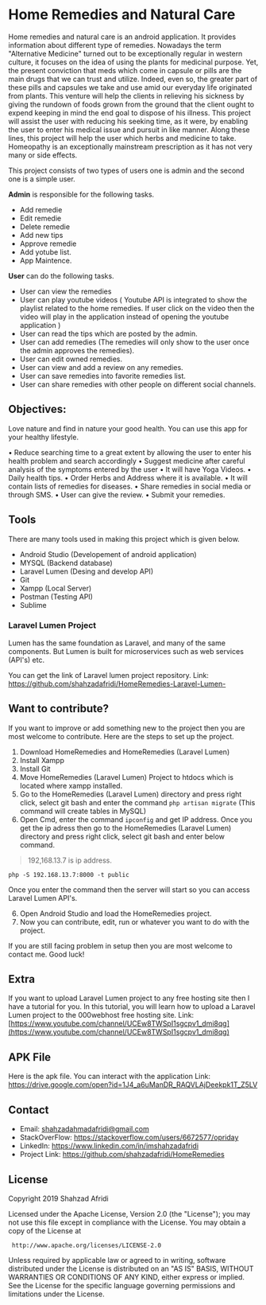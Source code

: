 # Home Remedies and Natural Care

Home remedies and natural care is an android application. It provides information about different type of remedies. Nowadays the term &quot;Alternative Medicine&quot; turned out to be exceptionally regular in western culture, it focuses on the idea of using the plants for medicinal purpose. Yet, the present conviction that meds which come in capsule or pills are the main drugs that we can trust and utilize. Indeed, even so, the greater part of these pills and capsules we
take and use amid our everyday life originated from plants. This venture will help the
clients in relieving his sickness by giving the rundown of foods grown from the
ground that the client ought to expend keeping in mind the end goal to dispose of his
illness. This project will assist the user with reducing his seeking time, as it were, by
enabling the user to enter his medical issue and pursuit in like manner. Along these
lines, this project will help the user which herbs and medicine to take. Homeopathy is
an exceptionally mainstream prescription as it has not very many or side effects. 

This project consists of two types of users one is admin and the second one is a simple user.

**Admin** is responsible for the following tasks.
 - Add remedie
 - Edit remedie
 - Delete remedie
 - Add new tips
 - Approve remedie
 - Add yotube list.
 - App Maintence.

**User** can do the following tasks.

 - User can view the remedies
 - User can play youtube videos ( Youtube API is integrated to show the playlist related to the home remedies. If user click on the video then the video will play in the application instead of opening the youtube application ) 
 - User can read the tips which are posted by the admin.
 - User can add remedies (The remedies will only show to the user once the admin approves the remedies).
 - User can edit owned remedies.
 - User can view and add a review on any remedies.
 - User can save remedies into favorite remedies list.
 - User can share remedies with other people on different social channels.

 ## Objectives:
 
Love nature and find in nature your good health. You can use this app for your
healthy lifestyle.

• Reduce searching time to a great extent by allowing the user to       enter his health problem and search accordingly
• Suggest medicine after careful analysis of the symptoms entered by the user 
• It will have Yoga Videos. 
• Daily health tips. 
• Order Herbs and Address where it is available. 
• It will contain lists of remedies for diseases. 
• Share remedies in social media or through SMS. 
• User can give the review. 
• Submit your remedies.

## Tools
There are many tools used in making this project which is given below.

 - Android Studio (Developement of android application)
 - MYSQL (Backend database)
 - Laravel Lumen (Desing and develop API)
 - Git
 - Xampp (Local Server)
 - Postman (Testing API)
 - Sublime 

###  Laravel Lumen Project
Lumen has the same foundation as Laravel, and many of the same components. But Lumen is built for microservices such as web services (API's) etc.

You can get the link of Laravel lumen project repository.
Link: https://github.com/shahzadafridi/HomeRemedies-Laravel-Lumen-

## Want to contribute?
If you want to improve or add something new to the project then you are most welcome to contribute. Here are the steps to set up the project.

 1. Download HomeRemedies and HomeRemedies (Laravel Lumen)
 2. Install Xampp
 3. Install Git
 4. Move HomeRemedies (Laravel Lumen) Project to htdocs which is located where xampp installed.
 5.  Go to the HomeRemedies (Laravel Lumen) directory and press right click, select git bash  and enter the command `php artisan migrate` (This command will create tables in MySQL)
 6. Open Cmd, enter the command `ipconfig` and get IP address. Once you get the ip adress then go to the HomeRemedies (Laravel Lumen) directory and press right click, select git bash and enter below command.
 

> 192,168.13.7 is ip address.

    php -S 192.168.13.7:8000 -t public
Once you enter the command then the server will start so you can access Laravel Lumen API's.

  6. Open Android Studio and load the HomeRemedies project.
  7.  Now you can contribute, edit, run or whatever you want to do with the project. 

If you are still facing problem in setup then you are most welcome to contact me. 
Good luck!

## Extra
If you want to upload Laravel Lumen project to any free hosting site then I have a tutorial for you. In this tutorial, you will learn how to upload a Laravel Lumen project to the 000webhost free hosting site.
Link: [https://www.youtube.com/channel/UCEw8TWSpI1sgcpv1_dmi8qg](https://www.youtube.com/channel/UCEw8TWSpI1sgcpv1_dmi8qg)

## APK File
Here is the apk file. You can interact with the application
Link: https://drive.google.com/open?id=1J4_a6uManDR_RAQVLAjDeekpk1T_Z5LV

## Contact

 - Email:     shahzadahmadafridi@gmail.com 
 - StackOverFlow: https://stackoverflow.com/users/6672577/opriday 
 - LinkedIn: https://www.linkedin.com/in/imshahzadafridi
 - Project Link: https://github.com/shahzadafridi/HomeRemedies

## License

Copyright 2019 Shahzad Afridi

   Licensed under the Apache License, Version 2.0 (the "License");
   you may not use this file except in compliance with the License.
   You may obtain a copy of the License at

     http://www.apache.org/licenses/LICENSE-2.0

   Unless required by applicable law or agreed to in writing, software
   distributed under the License is distributed on an "AS IS" BASIS,
   WITHOUT WARRANTIES OR CONDITIONS OF ANY KIND, either express or implied.
   See the License for the specific language governing permissions and
   limitations under the License.



